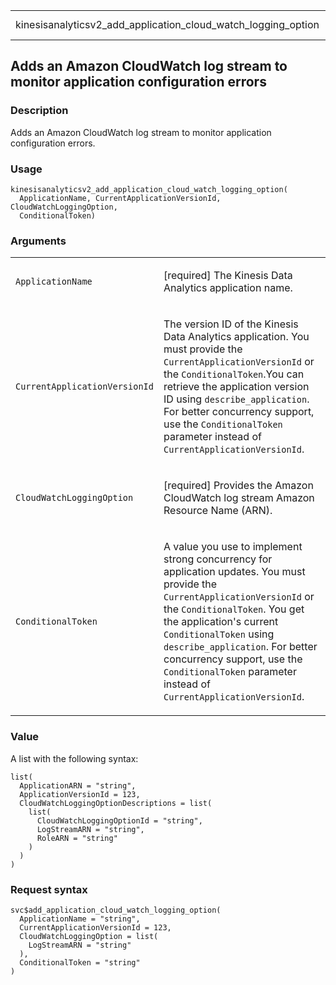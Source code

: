 <table style="width: 100%;">
<tbody>
<tr class="odd">
<td>kinesisanalyticsv2_add_application_cloud_watch_logging_option</td>
<td style="text-align: right;">R Documentation</td>
</tr>
</tbody>
</table>

## Adds an Amazon CloudWatch log stream to monitor application configuration errors

### Description

Adds an Amazon CloudWatch log stream to monitor application
configuration errors.

### Usage

    kinesisanalyticsv2_add_application_cloud_watch_logging_option(
      ApplicationName, CurrentApplicationVersionId, CloudWatchLoggingOption,
      ConditionalToken)

### Arguments

<table>
<colgroup>
<col style="width: 35%" />
<col style="width: 65%" />
</colgroup>
<tbody>
<tr class="odd">
<td><code
id="kinesisanalyticsv2_add_application_cloud_watch_logging_option_:_ApplicationName">ApplicationName</code></td>
<td><p>[required] The Kinesis Data Analytics application name.</p></td>
</tr>
<tr class="even">
<td><code
id="kinesisanalyticsv2_add_application_cloud_watch_logging_option_:_CurrentApplicationVersionId">CurrentApplicationVersionId</code></td>
<td><p>The version ID of the Kinesis Data Analytics application. You
must provide the <code>CurrentApplicationVersionId</code> or the
<code>ConditionalToken</code>.You can retrieve the application version
ID using <code>describe_application</code>. For better concurrency
support, use the <code>ConditionalToken</code> parameter instead of
<code>CurrentApplicationVersionId</code>.</p></td>
</tr>
<tr class="odd">
<td><code
id="kinesisanalyticsv2_add_application_cloud_watch_logging_option_:_CloudWatchLoggingOption">CloudWatchLoggingOption</code></td>
<td><p>[required] Provides the Amazon CloudWatch log stream Amazon
Resource Name (ARN).</p></td>
</tr>
<tr class="even">
<td><code
id="kinesisanalyticsv2_add_application_cloud_watch_logging_option_:_ConditionalToken">ConditionalToken</code></td>
<td><p>A value you use to implement strong concurrency for application
updates. You must provide the <code>CurrentApplicationVersionId</code>
or the <code>ConditionalToken</code>. You get the application's current
<code>ConditionalToken</code> using <code>describe_application</code>.
For better concurrency support, use the <code>ConditionalToken</code>
parameter instead of <code>CurrentApplicationVersionId</code>.</p></td>
</tr>
</tbody>
</table>

### Value

A list with the following syntax:

    list(
      ApplicationARN = "string",
      ApplicationVersionId = 123,
      CloudWatchLoggingOptionDescriptions = list(
        list(
          CloudWatchLoggingOptionId = "string",
          LogStreamARN = "string",
          RoleARN = "string"
        )
      )
    )

### Request syntax

    svc$add_application_cloud_watch_logging_option(
      ApplicationName = "string",
      CurrentApplicationVersionId = 123,
      CloudWatchLoggingOption = list(
        LogStreamARN = "string"
      ),
      ConditionalToken = "string"
    )
